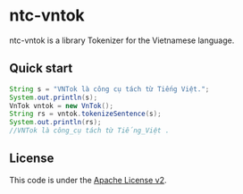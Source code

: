 # ntc-vntok
ntc-vntok is a library Tokenizer for the Vietnamese language.  

## Quick start
```java
String s = "VNTok là công cụ tách từ Tiếng Việt.";
System.out.println(s);
VnTok vntok = new VnTok();
String rs = vntok.tokenizeSentence(s);
System.out.println(rs);
//VNTok là công_cụ tách từ Tiếng_Việt .
```


## License
This code is under the [Apache License v2](https://www.apache.org/licenses/LICENSE-2.0).  
